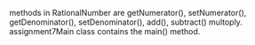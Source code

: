 methods in RationalNumber are getNumerator(), setNumerator(), getDenominator(), setDenominator(), add(), subtract() multoply.
assignment7Main class contains the main() method.
